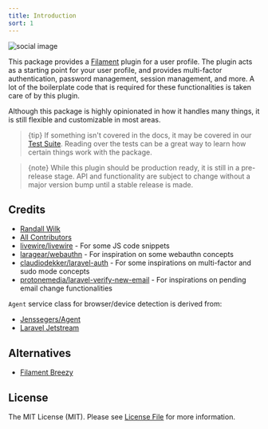 ```yaml
---
title: Introduction
sort: 1
---
```


![social image](https://github.com/rawilk/profile-filament-plugin/blob/main/assets/images/social-image.png)

This package provides a [Filament](https://filamentphp.com/) plugin for a user profile. The plugin acts as a starting point for your user profile, and provides
multi-factor authentication, password management, session management, and more. A lot of the boilerplate code that is required for these functionalities
is taken care of by this plugin.

Although this package is highly opinionated in how it handles many things, it is still flexible and customizable in most areas.

> {tip} If something isn't covered in the docs, it may be covered in our [Test Suite](https://github.com/rawilk/profile-filament-plugin/tree/{branch}/tests). Reading over the tests can be a great way to learn how certain things work with the package.

> {note} While this plugin should be production ready, it is still in a pre-release stage. API and functionality are subject to change
> without a major version bump until a stable release is made.

## Credits

-   [Randall Wilk](https://github.com/rawilk)
-   [All Contributors](https://github.com/rawilk/profile-filament-plugin/graphs/contributors)
-   [livewire/livewire](https://livewire.laravel.com) - For some JS code snippets
-   [laragear/webauthn](https://github.com/Laragear/WebAuthn) - For inspiration on some webauthn concepts
-   [claudiodekker/laravel-auth](https://github.com/claudiodekker/laravel-auth) - For some inspirations on multi-factor and sudo mode concepts
-   [protonemedia/laravel-verify-new-email](https://github.com/protonemedia/laravel-verify-new-email) - For inspirations on pending email change functionalities

`Agent` service class for browser/device detection is derived from:

-   [Jenssegers/Agent](https://github.com/jenssegers/agent)
-   [Laravel Jetstream](https://github.com/laravel/jetstream)

## Alternatives

-   [Filament Breezy](https://github.com/jeffgreco13/filament-breezy)

## License

The MIT License (MIT). Please see [License File](https://github.com/rawilk/profile-filament-plugin/blob/main/LICENSE.md) for more information.
